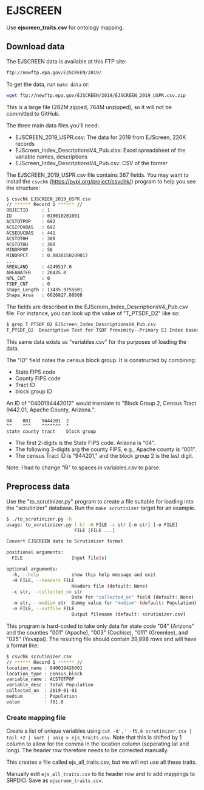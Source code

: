 # EJSCREEN

Use **ejscreen_traits.csv** for ontology mapping.

## Download data

The EJSCREEN data is available at this FTP site:

```bash
ftp://newftp.epa.gov/EJSCREEN/2019/
```

To get the data, run `make data` or:

```bash
wget ftp://newftp.epa.gov/EJSCREEN/2019/EJSCREEN_2019_USPR.csv.zip
```

This is a large file (282M zipped, 764M unzipped), so it will not be committed to GitHub.

The three main data files you'll need:

* EJSCREEN_2019_USPR.csv: The data for 2019 from EJScreen, 220K records
* EJScreen_Index_DescriptionsV4_Pub.xlsx: Excel spreadsheet of the variable names, descriptions
* EJScreen_Index_DescriptionsV4_Pub.csv: CSV of the former

The EJSCREEN_2019_USPR.csv file contains 367 fields.
You may want to install the `csvchk` (https://pypi.org/project/csvchk/) program to help you see the structure:

```bash
$ csvchk EJSCREEN_2019_USPR.csv
// ****** Record 1 ****** //
OBJECTID     : 1
ID           : 010010201001
ACSTOTPOP    : 692
ACSIPOVBAS   : 692
ACSEDUCBAS   : 441
ACSTOTHH     : 300
ACSTOTHU     : 300
MINORPOP     : 58
MINORPCT     : 0.0838150289017
...
AREALAND     : 4249517.0
AREAWATER    : 28435.0
NPL_CNT      : 0
TSDF_CNT     : 0
Shape_Length : 13435.9755601
Shape_Area   : 6026827.88668
```

The fields are described in the EJScreen_Index_DescriptionsV4_Pub.csv file.
For instance, you can look up the value of "T_PTSDF_D2" like so:

```bash
$ grep T_PTSDF_D2 EJScreen_Index_DescriptionsV4_Pub.csv
T_PTSDF_D2	Descriptive Text for TSDF Proximity--Primary EJ Index based on Primary 2-factor Demographics
```

This same data exists as "variables.csv" for the purposes of loading the data.

The "ID" field notes the census block group.
It is constructed by combining: 

* State FIPS code
* County FIPS code
* Tract ID
* block group ID

An ID of "0400194442012" would translate to "Block Group 2, Census Tract 9442.01, Apache County, Arizona.":

```
04    001    9444201  2
^^    ^^^    ^^^^^^^  ^
state county tract    block group
```

* The first 2-digits is the State FIPS code. Arizona is “04”. 
* The following 3-digits arg the county FIPS, e.g., Apache county is “001”. 
* The census Tract ID is “944201," and the block group 2 is the last digit.

Note: I had to change "Ñ" to spaces in variables.csv to parse.

## Preprocess data

Use the "to_scrutinizer.py" program to create a file suitable for loading into the "scrutinizer" database.
Run the `make scrutinizer` target for an example.

```bash
$ ./to_scrutinizer.py -h
usage: to_scrutinizer.py [-h] -H FILE -c str [-m str] [-o FILE]
                         FILE [FILE ...]

Convert EJSCREEN data to Scrutinizer format

positional arguments:
  FILE                  Input file(s)

optional arguments:
  -h, --help            show this help message and exit
  -H FILE, --headers FILE
                        Headers file (default: None)
  -c str, --collected_on str
                        Date for "collected_on" field (default: None)
  -m str, --medium str  Dummy value for "medium" (default: Population)
  -o FILE, --outfile FILE
                        Output filename (default: scrutinizer.csv)
```

This program is hard-coded to take only data for state code "04" (Arizona" and the counties "001" (Apache), "003" (Cochise), "011" (Greenlee), and "025" (Yavapai).
The resulting file should contain 39,898 rows and will have a format like:

```bash
$ csvchk scrutinizer.csv
// ****** Record 1 ****** //
location_name : 040019426001
location_type : census_block
variable_name : ACSTOTPOP
variable_desc : Total Population
collected_on  : 2019-01-01
medium        : Population
value         : 781.0
```
### Create mapping file

Create a list of unique variables using `cut -d',' -f5,6 scrutinizer.csv | tail +2 | sort | uniq > ejs_traits.csv`. Note that this is shifted by 1 column to allow for the comma in the location column (seperating lat and long). The header row therefore needs to be corrected manually.

This creates a file called ejs_all_traits.csv, but we will not use all these traits.

Manually edit `ejs_all_traits.csv` to fix header row and to add mappings to SRPDIO. Save as `ejscreen_traits.csv`.
